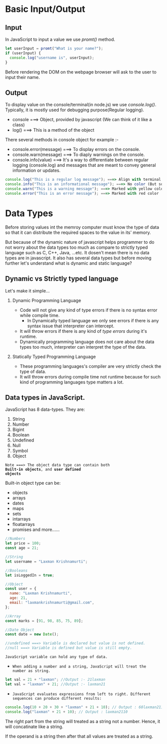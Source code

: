 # Basic Input/Output

## Input

In JavaScript to input a value we use _promt()_ method.

```javascript
let userInput = promt("What is your name?");
if (userInput) {
  console.log("username is", userInput);
}
```

Before rendering the DOM on the webpage browser will ask to the user to input their name.

## Output

To display value on the console/terminal(in node.js) we use _console.log()_. Typically, it is mostly used for debugging purpose(Regular logging).

- console ===> Object, provided by javascript (We can think of it like a class)
- log() ===> This is a method of the object

There several methods in console object for example :-

- console.error(message) ===> To display errors on the console.
- console.warn(message) ===> To diaply warnings on the console.
- console.info(value) ===> It's a way to differentiate between regular logging (console.log) and messages that are meant to convey general information or updates.

```javascript
console.log("This is a regular log message"); ===> Align with terminal color
console.info("This is an informational message"); ===> No color (But some browser marked with blue color)
console.warn("This is a warning message"); ===> Marked with yellow color
console.error("This is an error message"); ===> Marked with red color
```

# Data Types

Before storing values int the memroy computer must know the type of data so that it can distribute the required spaces to the value in its' memory.

But because of the dynamic nature of javascript helps programmer to do not worry about the data types too much as compare to strictly typed language such as C, C++, Java, ...etc. It dosen't mean there is no data types are in javascript. It also has several data types but before moving further let's understand what is dynamic and static language?

## Dynamic vs Strictly typed language

Let's make it simple...

1. Dynamic Programming Language

   - Code will not give any kind of type errors if there is no syntax error while compile time.
     - In Dynamically typed language we only see errors if there is any syntax issue that interpreter can intercept.
   - It will throw errors if there is any kind of _type errors_ during it's runtime.
   - Dynamically programming language does not care about the data types too much, interpreter can interpret the type of the data.

2. Statically Typed Programming Language
   - These programming languages's compiler are very strictly check the type of data.
   - It will throw errors during compile time not runtime because for such kind of programming languages type matters a lot.

## Data types in JavaScript.

JavaScript has 8 data-types. They are:

1. String
2. Number
3. Bigint
4. Boolean
5. Undefined
6. Null
7. Symbol
8. Object

<code>Note ===> The object data type can contain both **Built-in objects**, and **user defined objects**</code>

Built-in object type can be:

- objects
- arrays
- dates
- maps
- sets
- intarrays
- floatarrays
- promises
  and more......

```javascript
//Numbers
let price = 100;
const age = 21;

//String
let username = "Laxman Krishnamurti";

//Booleans
let isLoggedIn = true;

//Object
const user = {
  name: "Laxman Krishnamurti",
  age: 21,
  email: "laxmankrishnamurti@gmail.com",
};

//Array
const marks = [91, 98, 85, 75, 89];

//Date Object
const date = new Date();

//undefined ===> Variable is declared but value is not defined.
//null ===> Variable is defined but value is still empty.
```

<code>JavaScript variable can hold any type of data.</code>

- <code>When adding a number and a string, JavaScript will treat the number as string.</code>

```js
let val = 21 + "laxman"; //Output :- 21laxman
let val = "laxman" + 21; //Output :- laxman21
```

- <code>JavaScript evaluates expressions from left to right. Different sequences can produce different results:</code>

```js
console.log(10 + 20 + 30 + "laxman" + 21 + 10); // Output : 60laxman2110
console.log("laxman" + 21 + 10); // Output : laxman2110
```

The right part from the string will treated as a string not a number. Hence, it will concatinate like a string.

If the operand is a string then after that all values are treated as a string.

